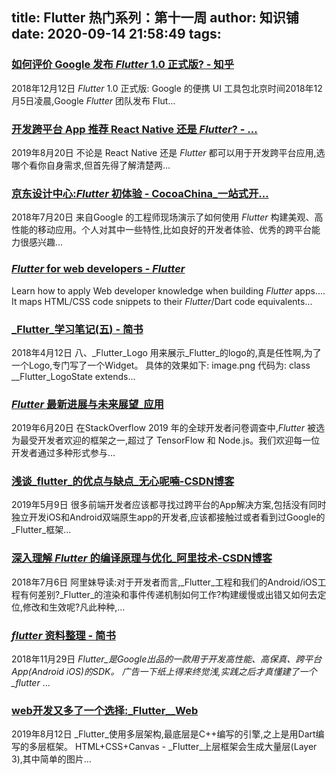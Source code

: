 
title: Flutter 热门系列：第十一周
author: 知识铺
date: 2020-09-14 21:58:49
tags: 
---
  
### [如何评价 Google 发布 _Flutter_ 1.0 正式版? - 知乎](https://zshipu.com/t?url=https://www.zhihu.com/question/304696967)

 2018年12月12日 _Flutter_ 1.0 正式版: Google 的便携 UI 工具包北京时间2018年12月5日凌晨,Google _Flutter_ 团队发布 Flut…

### [开发跨平台 App 推荐 React Native 还是 _Flutter_? - ...](https://zshipu.com/t?url=https://www.zhihu.com/question/307298908)

 2019年8月20日 不论是 React Native 还是 _Flutter_ 都可以用于开发跨平台应用,选哪个看你自身需求,但首先得了解清楚两…

### [京东设计中心:_Flutter_ 初体验 - CocoaChina_一站式开...](https://zshipu.com/t?url=http://www.cocoachina.com/articles/24249)

 2018年7月20日 来自Google 的工程师现场演示了如何使用 _Flutter_ 构建美观、高性能的移动应用。个人对其中一些特性,比如良好的开发者体验、优秀的跨平台能力很感兴趣...

### [_Flutter_ for web developers - _Flutter_](https://zshipu.com/t?url=http://flutter.io/docs/get-started/flutter-for/web-devs)

 Learn how to apply Web developer knowledge when building _Flutter_ apps.... It maps HTML/CSS code snippets to their _Flutter_/Dart code equivalents...

### [_Flutter_学习笔记(五) - 简书](https://zshipu.com/t?url=https://www.jianshu.com/p/15223325850d)

 2018年4月12日 八、_Flutter_Logo 用来展示_Flutter_的logo的,真是任性啊,为了一个Logo,专门写了一个Widget。 具体的效果如下: image.png 代码为: class __Flutter_LogoState extends...

### [_Flutter_ 最新进展与未来展望_应用](https://zshipu.com/t?url=https://www.sohu.com/a/321869129_670669)

 2019年6月20日 在StackOverflow 2019 年的全球开发者问卷调查中,_Flutter_ 被选为最受开发者欢迎的框架之一,超过了 TensorFlow 和 Node.js。我们欢迎每一位开发者通过多种形式参与…

### [浅谈_flutter_的优点与缺点_无心呢喃-CSDN博客](https://zshipu.com/t?url=https://blog.csdn.net/xiaoyangxiaodong/article/details/90044526)

 2019年5月9日 很多前端开发者应该都寻找过跨平台的App解决方案,包括没有同时独立开发iOS和Android双端原生app的开发者,应该都接触过或者看到过Google的_Flutter_框架...

### [深入理解 _Flutter_ 的编译原理与优化_阿里技术-CSDN博客](https://zshipu.com/t?url=https://blog.csdn.net/alitech2017/article/details/80937091)

 2018年7月6日 阿里妹导读:对于开发者而言,_Flutter_工程和我们的Android/iOS工程有何差别?_Flutter_的渲染和事件传递机制如何工作?构建缓慢或出错又如何去定位,修改和生效呢?凡此种种,...

### [_flutter_ 资料整理 - 简书](https://zshipu.com/t?url=https://www.jianshu.com/p/625ed3624301)

 2018年11月29日 _Flutter_是Google出品的一款用于开发高性能、高保真、跨平台App(Android iOS)的SDK。 广告一下纸上得来终觉浅,实践之后才真懂建了一个_flutter_ ...

### [web开发又多了一个选择:_Flutter__Web](https://zshipu.com/t?url=https://www.sohu.com/a/333101324_120190378)

 2019年8月12日 _Flutter_使用多层架构,最底层是C++编写的引擎,之上是用Dart编写的多层框架。 HTML+CSS+Canvas - _Flutter_上层框架会生成大量层(Layer 3),其中简单的图片…
